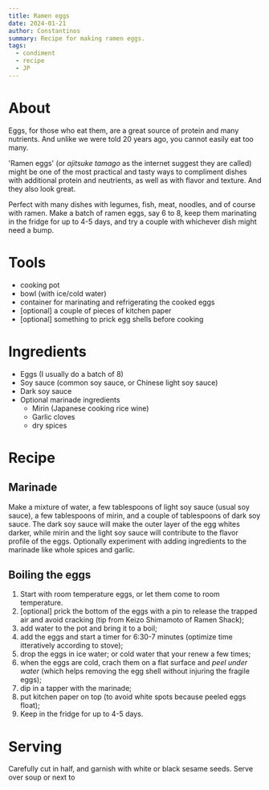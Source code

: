 ```yaml
---
title: Ramen eggs
date: 2024-01-21
author: Constantinos
summary: Recipe for making ramen eggs. 
tags:
  - condiment
  - recipe
  - JP
---
```


# About

Eggs, for those who eat them, are a great source of protein and many nutrients. And unlike we were told 20 years ago, you cannot easily eat too many.

'Ramen eggs' (or _ajitsuke tamago_ as the internet suggest they are called) might be one of the most practical and tasty ways to compliment dishes with additional protein and neutrients, as well as with flavor and texture. And they also look great.

Perfect with many dishes with legumes, fish, meat, noodles, and of course with ramen.
Make a batch of ramen eggs, say 6 to 8, keep them marinating in the fridge for up to 4-5 days, and try a couple with whichever dish might need a bump.

# Tools

-   cooking pot
-   bowl (with ice/cold water)
-   container for marinating and refrigerating the cooked eggs
- [optional] a couple of pieces of kitchen paper
- [optional] something to prick egg shells before cooking

# Ingredients

- Eggs (I usually do a batch of 8)
- Soy sauce (common soy sauce, or Chinese light soy sauce)
- Dark soy sauce
- Optional marinade ingredients
	- Mirin (Japanese cooking rice wine)
	- Garlic cloves 
	- dry spices 

# Recipe 
## Marinade

Make a mixture of water, a few tablespoons of light soy sauce (usual soy sauce), a few tablespoons of mirin, and a couple of tablespoons of dark soy sauce.
The dark soy sauce will make the outer layer of the egg whites darker, while mirin and the light soy sauce will contribute to the flavor profile of the eggs. Optionally experiment with adding ingredients to the marinade like whole spices and garlic.

## Boiling the eggs

1.  Start with room temperature eggs, or let them come to room temperature.
2.  [optional] prick the bottom of the eggs with a pin to release the trapped air and avoid cracking (tip from Keizo Shimamoto of Ramen Shack);
3.  add water to the pot and bring it to a boil;
4.  add the eggs and start a timer for 6:30-7 minutes (optimize time itteratively according to stove);
5.  drop the eggs in ice water; or cold water that your renew a few times;
6.  when the eggs are cold, crach them on a flat surface and _peel under water_ (which helps removing the egg shell without injuring the fragile eggs);
7.  dip in a tapper with the marinade;
8.  put kitchen paper on top (to avoid white spots because peeled eggs float);
9.  Keep in the fridge for up to 4-5 days.

# Serving 

Carefully cut in half, and garnish with white or black sesame seeds.
Serve over soup or next to 
